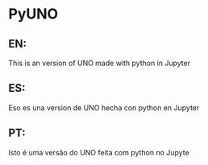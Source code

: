 # PyUNO

## EN:
This is an version of UNO made with python in Jupyter

## ES:
Eso es una version de UNO hecha con python en Jupyter

## PT:
Isto é uma versão do UNO feita com python no Jupyte
